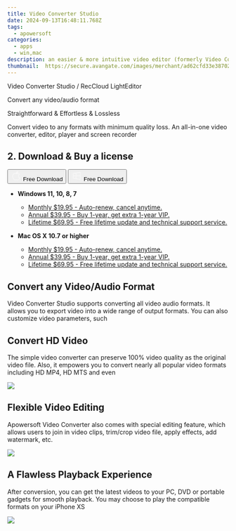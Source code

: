 ```yaml
---
title: Video Converter Studio
date: 2024-09-13T16:48:11.768Z
tags: 
  - apowersoft
categories: 
  - apps
  - win,mac
description: an easier & more intuitive video editor (formerly Video Converter Studio)
thumbnail: 	https://secure.avangate.com/images/merchant/ad62cfd33e3870262d6bf5331c1f13b0/products/3_video-convert-box.png
---
```


Video Converter Studio / RecCloud LightEditor

Convert any video/audio format

Straightforward & Effortless & Lossless

Convert video to any formats with minimum quality loss. An all-in-one video converter, editor, player and screen recorder

## 2. Download & Buy a license

<div class="mx-auto flex items-center justify-center space-x-4">
  <button 
  onclick="javascript:window.open('https://secure.2checkout.com/order/checkout.php?PRODS=4716913&QTY=1&AFFILIATE=108875&CART=1', '_blank');
    window.open('https://download.aoscdn.com/down.php?softid=reccloud-allapowersoft', '_blank');void(0);"
  class="flex flex-row font-bold rounded-lg text-lg w-48 h-16 bg-[#FF8014] text-[#ffffff] items-center justify-center p-2">
    <svg width="24px" height="24px" viewBox="0 0 24 24" xmlns="http://www.w3.org/2000/svg" color="#ffffff" fill="none" stroke="currentColor" stroke-width="3" stroke-linecap="round" stroke-linejoin="round"><path d="M16 2C16.3632 4.17921 14.0879 5.83084 12.8158 6.57142C12.4406 6.78988 12.0172 6.5117 12.0819 6.08234C12.2993 4.63878 13.0941 2.00008 16 2Z" stroke="#f8f7f7" stroke-width="1.5"></path><path d="M9 6.5C9.89676 6.5 10.6905 6.69941 11.2945 6.92013C12.0563 7.19855 12.9437 7.19854 13.7055 6.92012C14.3094 6.6994 15.1032 6.5 15.9999 6.5C17.0852 6.5 18.4649 7.08889 19.4999 8.26666C16 11 17 15.5 20.269 16.6916C19.2253 19.5592 17.2413 21.5 15.4999 21.5C13.9999 21.5 14 20.8 12.5 20.8C11 20.8 11 21.5 9.5 21.5C7 21.5 4 17.5 4 12.5C4 8.5 7 6.5 9 6.5Z" stroke="#f8f7f7" stroke-width="1.5"></path></svg>    
    <span class="font-medium mx-auto">Free Download</span>  
  </button>
  <button 
  onclick="javascript:window.open('https://secure.2checkout.com/order/checkout.php?PRODS=4716913&QTY=1&AFFILIATE=108875&CART=1', '_blank');
    window.open('https://download.aoscdn.com/down.php?softid=reccloud-allapowersoft', '_blank');void(0);"
  class="flex flex-row font-bold rounded-lg text-lg w-48 h-16 bg-[#FF8014] text-[#ffffff] items-center justify-center p-2">
    <svg width="24px" height="24px" viewBox="0 0 24 24" xmlns="http://www.w3.org/2000/svg" color="#ffffff" fill="none" stroke="currentColor" stroke-width="3" stroke-linecap="round" stroke-linejoin="round"><path d="M4 16.9865V7.01353C4 6.71792 4.21531 6.46636 4.50737 6.42072L19.3074 4.10822C19.6713 4.05137 20 4.33273 20 4.70103V19.299C20 19.6673 19.6713 19.9486 19.3074 19.8918L4.50737 17.5793C4.21531 17.5336 4 17.2821 4 16.9865Z" stroke="#f8f7f7" stroke-width="1.5"></path><path d="M4 12H20" stroke="#f8f7f7" stroke-width="1.5"></path><path d="M10.5 5.5V18.5" stroke="#f8f7f7" stroke-width="1.5"></path></svg>
    <span class="font-medium mx-auto">Free Download</span>  
  </button>
</div>

- **Windows 11, 10, 8, 7**
  - [Monthly $19.95 - Auto-renew, cancel anytime.](https://secure.2checkout.com/order/checkout.php?PRODS=4716913&QTY=1&AFFILIATE=108875&CART=1)
  - [Annual $39.95 - Buy 1-year, get extra 1-year VIP.](https://secure.2checkout.com/order/checkout.php?PRODS=4708602&QTY=1&AFFILIATE=108875&CART=1)
  - [Lifetime $69.95 - Free lifetime update and technical support service.](https://secure.2checkout.com/order/checkout.php?PRODS=4708603&QTY=1&AFFILIATE=108875&CART=1)

- **Mac OS X 10.7 or higher**
  - [Monthly $19.95 - Auto-renew, cancel anytime.](https://secure.2checkout.com/order/checkout.php?PRODS=4716913&QTY=1&AFFILIATE=108875&CART=1)
  - [Annual $39.95 - Buy 1-year, get extra 1-year VIP.](https://secure.2checkout.com/order/checkout.php?PRODS=4708602&QTY=1&AFFILIATE=108875&CART=1)
  - [Lifetime $69.95 - Free lifetime update and technical support service.](https://secure.2checkout.com/order/checkout.php?PRODS=4708603&QTY=1&AFFILIATE=108875&CART=1)

## Convert any Video/Audio Format

Video Converter Studio supports converting all video audio formats. It allows you to export video into a wide range of output formats. You can also customize video parameters, such

## Convert HD Video

The simple video converter can preserve 100% video quality as the original video file. Also, it empowers you to convert nearly all popular video formats including HD MP4, HD MTS and even

![](https://qncdn.aoscdn.com/projects/apowersoft-refactor/assets/img/hd-bg.015a5926.jpg)

## Flexible Video Editing

Apowersoft Video Converter also comes with special editing feature, which allows users to join in video clips, trim/crop video file, apply effects, add watermark, etc.

![](https://qncdn.aoscdn.com/projects/apowersoft-refactor/assets/img/edit-bg.0aa8fe10.jpg)

## A Flawless Playback Experience

After conversion, you can get the latest videos to your PC, DVD or portable gadgets for smooth playback. You may choose to play the compatible formats on your iPhone XS

![](https://qncdn.aoscdn.com/projects/apowersoft-refactor/assets/img/exp-bg.9a3368ca.jpg)

<ins class="adsbygoogle"
      style="display:block"
      data-ad-client="ca-pub-7571918770474297"
      data-ad-slot="8358498916"
      data-ad-format="auto"
      data-full-width-responsive="true"></ins>




